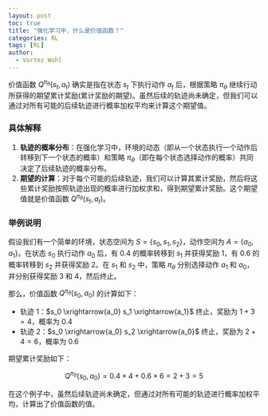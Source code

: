 ```yaml
---
layout: post
toc: true
title: "强化学习中，什么是价值函数？"
categories: RL
tags: [RL]
author:
  - Vortez Wohl
---
```

价值函数 $Q^{\pi_{\theta}}(s_t, a_t)$ 确实是指在状态 $s_t$ 下执行动作 $a_t$ 后，根据策略 $\pi_{\theta}$ 继续行动所获得的期望累计奖励(累计奖励的期望)。虽然后续的轨迹尚未确定，但我们可以通过对所有可能的后续轨迹进行概率加权平均来计算这个期望值。

### 具体解释
1. **轨迹的概率分布**：在强化学习中，环境的动态（即从一个状态执行一个动作后转移到下一个状态的概率）和策略 $\pi_{\theta}$（即在每个状态选择动作的概率）共同决定了后续轨迹的概率分布。
2. **期望的计算**：对于每个可能的后续轨迹，我们可以计算其累计奖励，然后将这些累计奖励按照轨迹出现的概率进行加权求和，得到期望累计奖励。这个期望值就是价值函数 $Q^{\pi_{\theta}}(s_t, a_t)$。

### 举例说明
假设我们有一个简单的环境，状态空间为 $S = \{s_0, s_1, s_2\}$，动作空间为 $A = \{a_0, a_1\}$。在状态 $s_0$ 执行动作 $a_0$ 后，有 0.4 的概率转移到 $s_1$ 并获得奖励 1，有 0.6 的概率转移到 $s_2$ 并获得奖励 2。在 $s_1$ 和 $s_2$ 中，策略 $\pi_{\theta}$ 分别选择动作 $a_1$ 和 $a_0$，并分别获得奖励 3 和 4，然后终止。

那么，价值函数 $Q^{\pi_{\theta}}(s_0, a_0)$ 的计算如下：
- 轨迹 1：$s_0 \xrightarrow{a_0} s_1 \xrightarrow{a_1}$ 终止，奖励为 $1 + 3 = 4$，概率为 $0.4$
- 轨迹 2：$s_0 \xrightarrow{a_0} s_2 \xrightarrow{a_0}$ 终止，奖励为 $2 + 4 = 6$，概率为 $0.6$

期望累计奖励如下：

$$
Q^{\pi_{\theta}}(s_0, a_0) = 0.4 \times 4 + 0.6 \times 6 = 2 + 3 = 5
$$

在这个例子中，虽然后续轨迹尚未确定，但通过对所有可能的轨迹进行概率加权平均，计算出了价值函数的值。